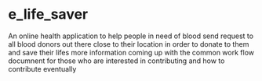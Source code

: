 # e_life_saver
An online health application to help people in need of blood send request to all blood donors out there close to their location in order to donate to them and save their lifes 
more information coming up with the common work flow documnent for those who are interested in contributing and how to contribute eventually
